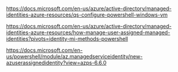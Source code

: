 https://docs.microsoft.com/en-us/azure/active-directory/managed-identities-azure-resources/qs-configure-powershell-windows-vm

https://docs.microsoft.com/en-us/azure/active-directory/managed-identities-azure-resources/how-manage-user-assigned-managed-identities?pivots=identity-mi-methods-powershell

https://docs.microsoft.com/en-us/powershell/module/az.managedserviceidentity/new-azuserassignedidentity?view=azps-6.6.0